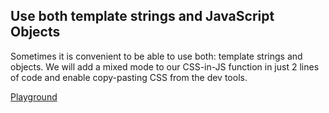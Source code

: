 ## Use both template strings and JavaScript Objects

Sometimes it is convenient to be able to use both: template strings and objects. We will add a mixed mode to our CSS-in-JS function in just 2 lines of code and enable copy-pasting CSS from the dev tools.

[Playground](https://codesandbox.io/s/github/cssinjs/egghead/tree/master/from-sass-to-cssinjs/mixed-mode)
